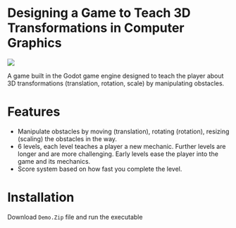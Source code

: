 # Designing a Game to Teach 3D Transformations in Computer Graphics
![](https://github.com/Carbine28/Game-to-Teach-3D-Transformation/blob/main/gameDemo.gif)

A game built in the Godot game engine designed to teach the player about 3D transformations (translation, rotation, scale) by manipulating obstacles.

# Features
- Manipulate obstacles by moving (translation), rotating (rotation), resizing (scaling) the obstacles in the way.
- 6 levels, each level teaches a player a new mechanic. Further levels are longer and are more challenging. Early levels ease the player into the game and its mechanics.
- Score system based on how fast you complete the level.

# Installation
Download `Demo.Zip` file and run the executable
